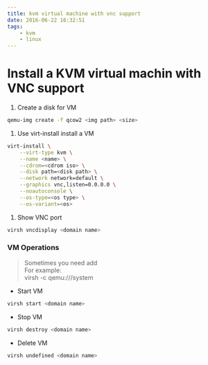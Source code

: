 ```yaml
---
title: kvm virtual machine with vnc support
date: 2016-06-22 16:32:51
tags:
    - kvm
    - linux
---
```


# Install a KVM virtual machin with VNC support
1. Create a disk for VM
```bash
qemu-img create -f qcow2 <img path> <size>
```
<!-- more -->
1. Use virt-install install a VM
```bash
virt-install \
    --virt-type kvm \
    --name <name> \
    --cdrom=<cdrom iso> \
    --disk path=<disk path> \
    --network network=default \
    --graphics vnc,listen=0.0.0.0 \
    --noautoconsole \
    --os-type=<os type> \
    --os-variant=<os>
```
1. Show VNC port
```bash
virsh vncdisplay <domain name>
```
### VM Operations

> Sometimes you need add <hypervisor connection URI>  
> For example:  
> virsh -c qemu:///system

- Start VM
```bash
virsh start <domain name>
```
- Stop VM
```bash
virsh destroy <domain name>
```
- Delete VM
```bash
virsh undefined <domain name>
```
